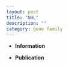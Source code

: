 ```yaml
---
layout: post
title: "NHL"
description: ""
category: gene family
---
```


* **Information**  

* **Publication**  


